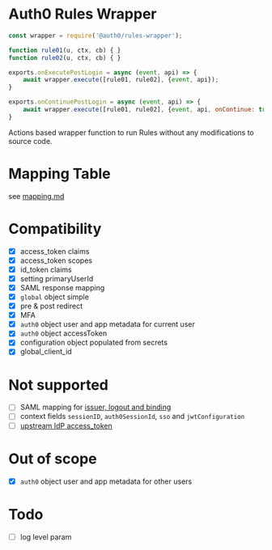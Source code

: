 # Auth0 Rules Wrapper

```js
const wrapper = require('@auth0/rules-wrapper');

function rule01(u, ctx, cb) { }
function rule02(u, ctx, cb) { }

exports.onExecutePostLogin = async (event, api) => {
    await wrapper.execute([rule01, rule02], {event, api});
}

exports.onContinuePostLogin = async (event, api) => {
    await wrapper.execute([rule01, rule02], {event, api, onContinue: true});
}
```


Actions based wrapper function to run Rules without any modifications to source code.

# Mapping Table
see [mapping.md](mapping.md)

# Compatibility
* [x] access_token claims
* [x] access_token scopes
* [x] id_token claims
* [x] setting primaryUserId
* [x] SAML response mapping
* [x] `global` object simple
* [x] pre & post redirect 
* [x] MFA
* [x] `auth0` object user and app metadata for current user
* [x] `auth0` object accessToken
* [x] configuration object populated from secrets 
* [x] global_client_id

# Not supported
* [ ] SAML mapping for [issuer, logout and binding](https://auth0team.atlassian.net/servicedesk/customer/portal/34/ESD-33960) 
* [ ] context fields `sessionID`, `auth0SessionId`, `sso` and `jwtConfiguration`
* [ ] [upstream IdP access_token](https://auth0.com/docs/customize/actions/limitations) 

# Out of scope
* [x] `auth0` object user and app metadata for other users

# Todo
* [ ] log level param
